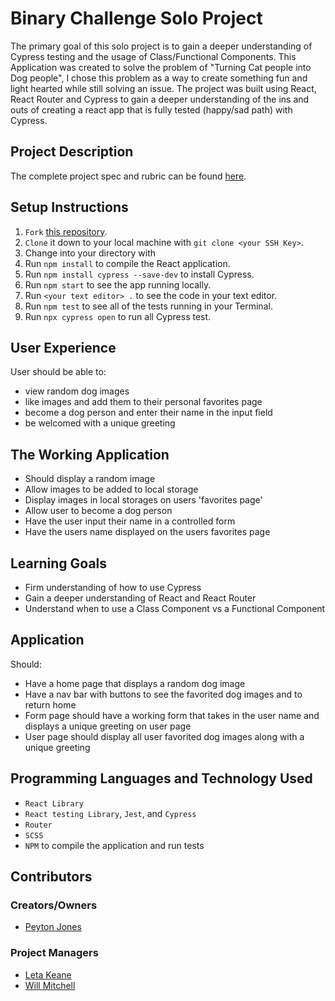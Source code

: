 # Binary Challenge Solo Project
The primary goal of this solo project is to gain a deeper understanding of Cypress testing and the usage of Class/Functional Components.
This Application was created to solve the problem of "Turning Cat people into Dog people", I chose this problem as a way to create something 
fun and light hearted while still solving an issue. The project was built using React, React Router and Cypress to gain a deeper understanding of the ins and outs of creating a react app that is fully tested (happy/sad path) with Cypress.

## Project Description
The complete project spec and rubric can be found [here](https://frontend.turing.io/projects/module-3/binary-challenge.html).

## Setup Instructions
  1. `Fork` [this repository](https://github.com/peytonjo/dog-generator).
  1. `Clone` it down to your local machine with `git clone <your SSH Key>`.
  1. Change into your directory with 
  1. Run `npm install` to compile the React application.
  1. Run `npm install cypress --save-dev` to install Cypress.
  1. Run `npm start` to see the app running locally.
  1. Run `<your text editor> .` to see the code in your text editor.
  1. Run `npm test` to see all of the tests running in your Terminal.
  1. Run `npx cypress open` to run all Cypress test.

## User Experience
User should be able to: 
- view random dog images
- like images and add them to their personal favorites page
- become a dog person and enter their name in the input field
- be welcomed with a unique greeting 
 

## The Working Application
- Should display a random image 
- Allow images to be added to local storage 
- Display images in local storages on users 'favorites page'
- Allow user to become a dog person 
- Have the user input their name in a controlled form
- Have the users name displayed on the users favorites page


## Learning Goals
* Firm understanding of how to use Cypress 
* Gain a deeper understanding of React and React Router 
* Understand when to use a Class Component vs a Functional Component

## Application
Should:
* Have a home page that displays a random dog image
* Have a nav bar with buttons to see the favorited dog images and to return home
* Form page should have a working form that takes in the user name and displays a unique greeting on user page
* User page should display all user favorited dog images along with a unique greeting
  
## Programming Languages and Technology Used
* `React Library` 
* `React testing Library`, `Jest`, and `Cypress`
* `Router`
* `SCSS`
* `NPM` to compile the application and run tests

## Contributors
### Creators/Owners
* [Peyton Jones](https://github.com/peytonjo)

### Project Managers
* [Leta Keane](https://github.com/letakeane)
* [Will Mitchell](https://github.com/wvmitchell)

